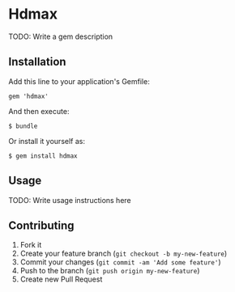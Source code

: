 # Hdmax

TODO: Write a gem description

## Installation

Add this line to your application's Gemfile:

    gem 'hdmax'

And then execute:

    $ bundle

Or install it yourself as:

    $ gem install hdmax

## Usage

TODO: Write usage instructions here

## Contributing

1. Fork it
2. Create your feature branch (`git checkout -b my-new-feature`)
3. Commit your changes (`git commit -am 'Add some feature'`)
4. Push to the branch (`git push origin my-new-feature`)
5. Create new Pull Request
